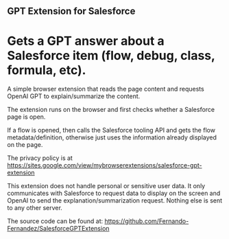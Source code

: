 ## GPT Extension for Salesforce

# Gets a GPT answer about a Salesforce item (flow, debug, class, formula, etc).

A simple browser extension that reads the page content and requests OpenAI GPT to explain/summarize the content.

The extension runs on the browser and first checks whether a Salesforce page is open.

If a flow is opened, then calls the Salesforce tooling API and gets the flow metadata/definition, otherwise just uses the information already displayed on the page.

The privacy policy is at https://sites.google.com/view/mybrowserextensions/salesforce-gpt-extension

This extension does not handle personal or sensitive user data. It only communicates with Salesforce to request data to display on the screen and OpenAI to send the explanation/summarization request. Nothing else is sent to any other server.

The source code can be found at:  https://github.com/Fernando-Fernandez/SalesforceGPTExtension
